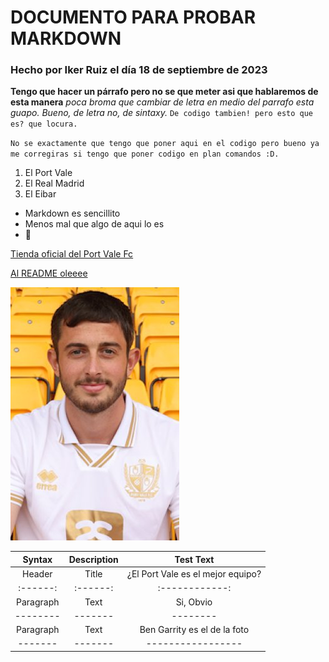 # DOCUMENTO PARA PROBAR MARKDOWN #
### Hecho por Iker Ruiz el día 18 de septiembre de 2023 ###

**Tengo que hacer un párrafo pero no se que meter asi que hablaremos de esta manera** *poca broma que cambiar de letra en medio del parrafo esta guapo. Bueno, de letra no, de sintaxy.* `De codigo tambien! pero esto que es? que locura.`

`No se exactamente que tengo que poner aqui en el codigo pero bueno ya me corregiras si tengo que poner codigo en plan comandos :D.`

1. El Port Vale
2. El Real Madrid
3. El Eibar
- Markdown es sencillito
- Menos mal que algo de aqui lo es
- 🥇

[Tienda oficial del Port Vale Fc](https://pvfc-shop.com/portvale/ASP/bookTickets.asp)

[Al README oleeee](README.md)

![BEN GARRITY](BenGarrity.jpg)

|  Syntax  |  Description |  Test Text  |
|  :---:  |  :---:  |  :---:  |
|  Header  |  Title  |  ¿El Port Vale es el mejor equipo?  |
|  :------:  |  :------:  |  :------------:  |
|  Paragraph  |  Text  |  Si, Obvio  |
|  --------  |  -------  |  --------  |
|  Paragraph  | Text  |  Ben Garrity es el de la foto  |
|  -------  |  -------  |  -----------------  |
